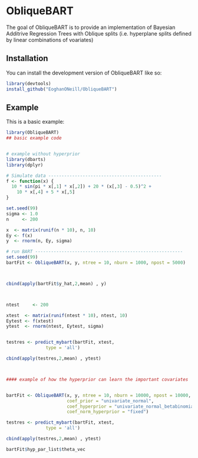 
# ObliqueBART

<!-- badges: start -->
<!-- badges: end -->

The goal of ObliqueBART is to provide an implementation of Bayesian Additrive Regression Trees with Oblique splits (i.e. hyperplane splits defined by linear combinations of voariates)

## Installation

You can install the development version of ObliqueBART like so:

``` r
library(devtools)
install_github("EoghanONeill/ObliqueBART")
```

## Example

This is a basic example:

``` r
library(ObliqueBART)
## basic example code


# example without hyperprior
library(dbarts)
library(dplyr)

# Simulate data -------------------------------------------
f <- function(x) {
  10 * sin(pi * x[,1] * x[,2]) + 20 * (x[,3] - 0.5)^2 +
    10 * x[,4] + 5 * x[,5]
}

set.seed(99)
sigma <- 1.0
n     <- 200

x  <- matrix(runif(n * 10), n, 10)
Ey <- f(x)
y  <- rnorm(n, Ey, sigma)

# run BART --------------------------------------------------------
set.seed(99)
bartFit <- ObliqueBART(x, y, ntree = 10, nburn = 1000, npost = 5000)



cbind(apply(bartFit$y_hat,2,mean) , y)



ntest     <- 200

xtest  <- matrix(runif(ntest * 10), ntest, 10)
Eytest <- f(xtest)
ytest  <- rnorm(ntest, Eytest, sigma)


testres <- predict_mybart(bartFit, xtest,
               type = 'all')

cbind(apply(testres,2,mean) , ytest)



#### example of how the hyperprior can learn the important covariates


bartFit <- ObliqueBART(x, y, ntree = 10, nburn = 10000, npost = 10000,
                       coef_prior = "univariate_normal",
                       coef_hyperprior = "univariate_normal_betabinomial_theta_j",
                       coef_norm_hyperprior = "fixed")

testres <- predict_mybart(bartFit, xtest,
               type = 'all')

cbind(apply(testres,2,mean) , ytest)

bartFit$hyp_par_list$theta_vec



```

